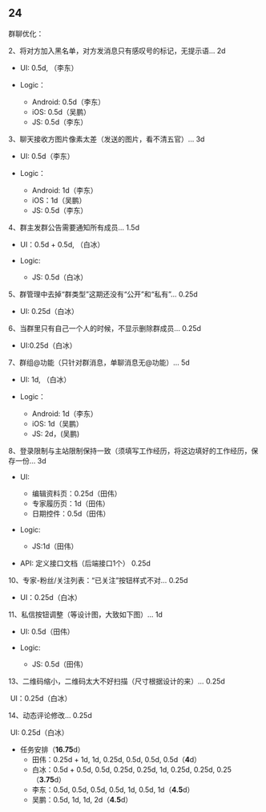 ## 24

群聊优化：

2、将对方加入黑名单，对方发消息只有感叹号的标记，无提示语…  2d

- UI:  0.5d, （李东）


- Logic：
  - Android: 0.5d（李东）
  - iOS: 0.5d（吴鹏）
  - JS: 0.5d（李东）

3、聊天接收方图片像素太差（发送的图片，看不清五官）…  3d

- UI: 0.5d（李东）


- Logic：
  - Android: 1d（李东）
  - iOS：1d（吴鹏）
  - JS: 0.5d（李东）

4、群主发群公告需要通知所有成员… 1.5d

- UI：0.5d + 0.5d, （白冰）


- Logic: 
  - JS: 0.5d（白冰）

5、群管理中去掉“群类型”这期还没有“公开”和“私有”…  0.25d

- UI: 0.25d（白冰）

6、当群里只有自己一个人的时候，不显示删除群成员…  0.25d

- UI:0.25d（白冰）

7、群组@功能（只针对群消息，单聊消息无@功能）… 5d

- UI:  1d, （白冰）


- Logic：
  - Android: 1d（李东）
  - iOS: 1d（吴鹏）
  - JS: 2d，(吴鹏)

8、登录限制与主站限制保持一致（须填写工作经历，将这边填好的工作经历，保存一份…  3d

- UI:  
  - 编辑资料页：0.25d（田伟）
  - 专家履历页：1d（田伟） 
  - 日期控件：0.5d（田伟）


- Logic: 
  - JS:1d（田伟）
- API: 定义接口文档（后端接口1个） 0.25d

10、专家-粉丝/关注列表：“已关注”按钮样式不对… 0.25d

- UI：0.25d（白冰）

11、私信按钮调整（等设计图，大致如下图）… 1d

- UI:  0.5d（田伟） 


- Logic: 
  - JS: 0.5d（田伟）

13、二维码缩小，二维码太大不好扫描（尺寸根据设计的来）… 0.25d

​	UI：0.25d（白冰）

14、动态评论修改… 0.25d

​	UI: 0.25d（白冰）



- 任务安排（**16.75**d）
  - 田伟：0.25d + 1d, 1d, 0.25d, 0.5d, 0.5d, 0.5d（**4**d）
  - 白冰：0.5d + 0.5d, 0.5d, 0.25d, 0.25d, 1d, 0.25d, 0.25d,  0.25（**3.75**d）
  - 李东：0.5d, 0.5d, 0.5d, 0.5d, 1d, 0.5d, 1d（**4.5**d）
  - 吴鹏：0.5d, 1d, 1d, 2d（**4.5**d）